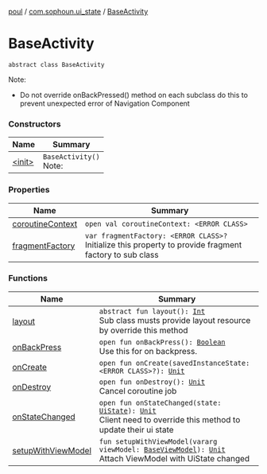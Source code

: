 [poul](../../index.md) / [com.sophoun.ui_state](../index.md) / [BaseActivity](./index.md)

# BaseActivity

`abstract class BaseActivity`

Note:

* Do not override onBackPressed() method on each subclass
do this to prevent unexpected error of Navigation Component

### Constructors

| Name | Summary |
|---|---|
| [&lt;init&gt;](-init-.md) | `BaseActivity()`<br>Note: |

### Properties

| Name | Summary |
|---|---|
| [coroutineContext](coroutine-context.md) | `open val coroutineContext: <ERROR CLASS>` |
| [fragmentFactory](fragment-factory.md) | `var fragmentFactory: <ERROR CLASS>?`<br>Initialize this property to provide fragment factory to sub class |

### Functions

| Name | Summary |
|---|---|
| [layout](layout.md) | `abstract fun layout(): `[`Int`](https://kotlinlang.org/api/latest/jvm/stdlib/kotlin/-int/index.html)<br>Sub class musts provide layout resource by override this method |
| [onBackPress](on-back-press.md) | `open fun onBackPress(): `[`Boolean`](https://kotlinlang.org/api/latest/jvm/stdlib/kotlin/-boolean/index.html)<br>Use this for on backpress. |
| [onCreate](on-create.md) | `open fun onCreate(savedInstanceState: <ERROR CLASS>?): `[`Unit`](https://kotlinlang.org/api/latest/jvm/stdlib/kotlin/-unit/index.html) |
| [onDestroy](on-destroy.md) | `open fun onDestroy(): `[`Unit`](https://kotlinlang.org/api/latest/jvm/stdlib/kotlin/-unit/index.html)<br>Cancel coroutine job |
| [onStateChanged](on-state-changed.md) | `open fun onStateChanged(state: `[`UiState`](../../com.sophoun.ui_state.state/-ui-state/index.md)`): `[`Unit`](https://kotlinlang.org/api/latest/jvm/stdlib/kotlin/-unit/index.html)<br>Client need to override this method to update their ui state |
| [setupWithViewModel](setup-with-view-model.md) | `fun setupWithViewModel(vararg viewModel: `[`BaseViewModel`](../-base-view-model/index.md)`): `[`Unit`](https://kotlinlang.org/api/latest/jvm/stdlib/kotlin/-unit/index.html)<br>Attach ViewModel with UiState changed |

